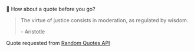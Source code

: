 📣 How about a quote before you go?

> The virtue of justice consists in moderation, as regulated by wisdom.
>
> <p>- Aristotle</p>

Quote requested from [Random Quotes API](https://github.com/lukePeavey/quotable)
